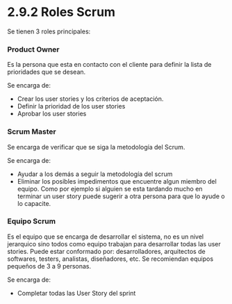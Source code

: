 # 2.9.2 Roles Scrum

Se tienen 3 roles principales:

### Product Owner

Es la persona que esta en contacto con el cliente para definir la lista de prioridades que se desean. 

Se encarga de:

* Crear los user stories y los criterios de aceptación.
* Definir la prioridad de los user stories
* Aprobar los user stories

### Scrum Master

Se encarga de verificar que se siga la metodología del Scrum. 

Se encarga de:

* Ayudar a los demás a seguir la metodología del scrum
* Eliminar los posibles impedimentos que encuentre algun miembro del equipo. Como por ejemplo si alguien se esta tardando mucho en terminar un user story puede sugerir a otra persona para que lo ayude o lo capacite.

### Equipo Scrum

Es el equipo que se encarga de desarrollar el sistema, no es un nivel jerarquico sino todos como equipo trabajan para desarrollar todas las user stories. Puede estar conformado por: desarrolladores, arquitectos de softwares, testers, analistas, diseñadores, etc. Se recomiendan equipos pequeños de 3 a 9 personas.

Se encarga de:

* Completar todas las User Story del sprint



